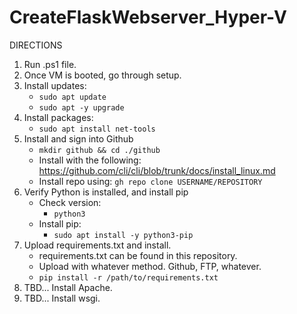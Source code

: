# CreateFlaskWebserver_Hyper-V
 
DIRECTIONS
1. Run .ps1 file.
2. Once VM is booted, go through setup.
3. Install updates:
   - ```sudo apt update```
   - ```sudo apt -y upgrade```
4. Install packages:
   - ```sudo apt install net-tools```
5. Install and sign into Github
   - ```mkdir github && cd ./github```
   - Install with the following:  https://github.com/cli/cli/blob/trunk/docs/install_linux.md
   - Install repo using:  ```gh repo clone USERNAME/REPOSITORY```
6. Verify Python is installed, and install pip
   - Check version:
     - ```python3```
   - Install pip:
     - ```sudo apt install -y python3-pip```
7. Upload requirements.txt and install.
   - requirements.txt can be found in this repository.
   - Upload with whatever method. Github, FTP, whatever.
   - ```pip install -r /path/to/requirements.txt```
8. TBD... Install Apache.
9. TBD... Install wsgi.

